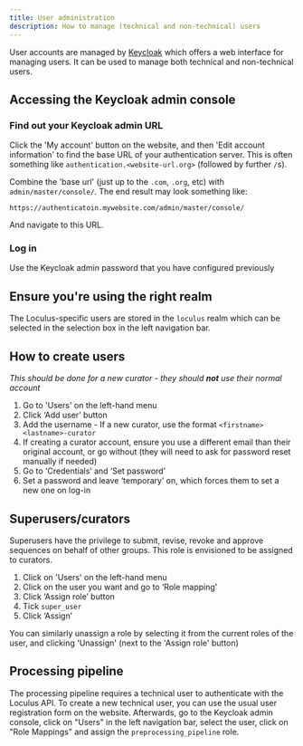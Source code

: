```yaml
---
title: User administration
description: How to manage (technical and non-technical) users
---
```


User accounts are managed by [Keycloak](https://www.keycloak.org/) which offers a web interface for managing users. It can be used to manage both technical and non-technical users.

## Accessing the Keycloak admin console

### Find out your Keycloak admin URL

Click the 'My account' button on the website, and then 'Edit account information' to find the base URL of your authentication server.
This is often something like `authentication.<website-url.org>` (followed by further `/`s).

Combine the 'base url' (just up to the `.com`, `.org`, etc) with `admin/master/console/`. The end result may look something like:
```
https://authenticatoin.mywebsite.com/admin/master/console/
```

And navigate to this URL.

### Log in

Use the Keycloak admin password that you have configured previously

## Ensure you're using the right realm

The Loculus-specific users are stored in the `loculus` realm which can be selected in the selection box in the left navigation bar.

## How to create users
_This should be done for a new curator - they should **not** use their normal account_

1. Go to 'Users' on the left-hand menu
2. Click ‘Add user’ button
3. Add the username - If a new curator, use the format `<firstname><lastname>-curator`
4. If creating a curator account, ensure you use a different email than their original account, or go without (they will need to ask for password reset manually if needed)
5. Go to ‘Credentials’ and ‘Set password’
6. Set a password and leave ‘temporary’ on, which forces them to set a new one on log-in

## Superusers/curators

Superusers have the privilege to submit, revise, revoke and approve sequences on behalf of other groups. This role is envisioned to be assigned to curators.

1. Click on 'Users' on the left-hand menu
2. Click on the user you want and go to ‘Role mapping’
3. Click ‘Assign role’ button
4. Tick `super_user`
5. Click ‘Assign’

You can similarly unassign a role by selecting it from the current roles of the user, and clicking 'Unassign' (next to the 'Assign role' button)

## Processing pipeline

The processing pipeline requires a technical user to authenticate with the Loculus API. To create a new technical user, you can use the usual user registration form on the website. Afterwards, go to the Keycloak admin console, click on "Users" in the left navigation bar, select the user, click on "Role Mappings" and assign the `preprocessing_pipeline` role.
